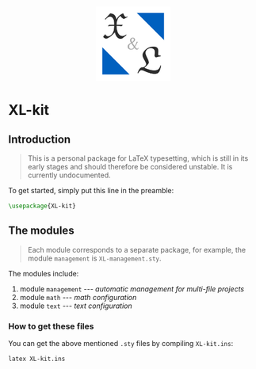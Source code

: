<!-- Copyright (C) 2022-2023 by Jinwen XU -->

<!-- ![image](https://github.com/Jinwen-XU/XL-kit/raw/main/logo/XL-logo.png) -->
<div align=center><img width="150" height="150" src="https://github.com/Jinwen-XU/XL-kit/raw/main/logo/XL-logo.png"/></div>

# XL-kit

## Introduction

> This is a personal package for LaTeX typesetting, which is still in its early stages and should therefore be considered unstable.
> It is currently undocumented.

To get started, simply put this line in the preamble:
```latex
\usepackage{XL-kit}
```

## The modules

> Each module corresponds to a separate package, for example, the module `management` is `XL-management.sty`.

The modules include:
1. module `management` --- *automatic management for multi-file projects*
1. module `math` --- *math configuration*
1. module `text` --- *text configuration*

### How to get these files
You can get the above mentioned `.sty` files by compiling `XL-kit.ins`:
```
latex XL-kit.ins
```
